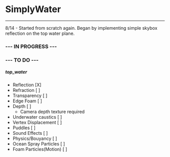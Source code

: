 # SimplyWater
-------------
8/14 - Started from scratch again. Began by implementing simple skybox reflection on the top water plane.

### --- IN PROGRESS ---

### --- TO DO ---

##### top_water
+ Reflection [X]
+ Refraction [ ]
+ Transparency [ ]
+ Edge Foam [ ]
+ Depth [ ]
    + Camera depth texture required
+ Underwater caustics     [ ]
+ Vertex Displacement     [ ]
+ Puddles                 [ ]
+ Sound Effects           [ ]
+ Physics/Bouyancy        [ ]
+ Ocean Spray Particles   [ ]
+ Foam Particles(Motion)  [ ]
